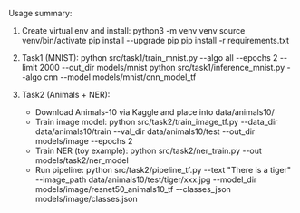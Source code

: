 Usage summary:

1. Create virtual env and install:
   python3 -m venv venv
   source venv/bin/activate
   pip install --upgrade pip
   pip install -r requirements.txt

2. Task1 (MNIST):
   python src/task1/train_mnist.py --algo all --epochs 2 --limit 2000 --out_dir models/mnist
   python src/task1/inference_mnist.py --algo cnn --model models/mnist/cnn_model_tf

3. Task2 (Animals + NER):
   - Download Animals-10 via Kaggle and place into data/animals10/
   - Train image model:
       python src/task2/train_image_tf.py --data_dir data/animals10/train --val_dir data/animals10/test --out_dir models/image --epochs 2
   - Train NER (toy example):
       python src/task2/ner_train.py --out models/task2/ner_model
   - Run pipeline:
       python src/task2/pipeline_tf.py --text "There is a tiger" --image_path data/animals10/test/tiger/xxx.jpg --model_dir models/image/resnet50_animals10_tf --classes_json models/image/classes.json
